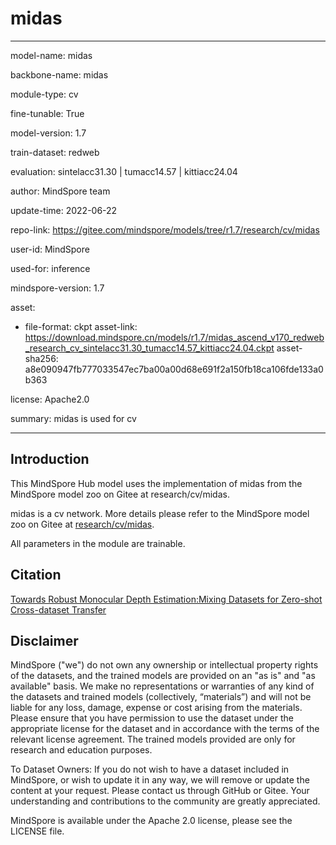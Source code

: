 # midas

---

model-name: midas

backbone-name: midas

module-type: cv

fine-tunable: True

model-version: 1.7

train-dataset: redweb

evaluation: sintelacc31.30 | tumacc14.57 | kittiacc24.04

author: MindSpore team

update-time: 2022-06-22

repo-link: <https://gitee.com/mindspore/models/tree/r1.7/research/cv/midas>

user-id: MindSpore

used-for: inference

mindspore-version: 1.7

asset:

-
    file-format: ckpt
    asset-link: <https://download.mindspore.cn/models/r1.7/midas_ascend_v170_redweb_research_cv_sintelacc31.30_tumacc14.57_kittiacc24.04.ckpt>
    asset-sha256: a8e090947fb777033547ec7ba00a00d68e691f2a150fb18ca106fde133a0b363

license: Apache2.0

summary: midas is used for cv

---

## Introduction

This MindSpore Hub model uses the implementation of midas from the MindSpore model zoo on Gitee at research/cv/midas.

midas is a cv network. More details please refer to the MindSpore model zoo on Gitee at [research/cv/midas](https://gitee.com/mindspore/models/blob/r1.7/research/cv/midas/README.md).

All parameters in the module are trainable.

## Citation

[Towards Robust Monocular Depth Estimation:Mixing Datasets for Zero-shot Cross-dataset Transfer](https://arxiv.org/pdf/1907.01341v3.pdf)

## Disclaimer

MindSpore ("we") do not own any ownership or intellectual property rights of the datasets, and the trained models are provided on an "as is" and "as available" basis. We make no representations or warranties of any kind of the datasets and trained models (collectively, “materials”) and will not be liable for any loss, damage, expense or cost arising from the materials. Please ensure that you have permission to use the dataset under the appropriate license for the dataset and in accordance with the terms of the relevant license agreement. The trained models provided are only for research and education purposes.

To Dataset Owners: If you do not wish to have a dataset included in MindSpore, or wish to update it in any way, we will remove or update the content at your request. Please contact us through GitHub or Gitee. Your understanding and contributions to the community are greatly appreciated.

MindSpore is available under the Apache 2.0 license, please see the LICENSE file.
